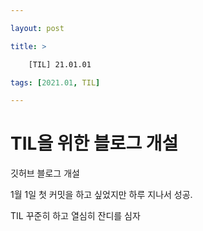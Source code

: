---
layout: post
title: >
    [TIL] 21.01.01
tags: [2021.01, TIL]
---

# TIL을 위한 블로그 개설

깃허브 블로그 개설

1월 1일 첫 커밋을 하고 싶었지만 하루 지나서 성공.

TIL 꾸준히 하고 열심히 잔디를 심자


